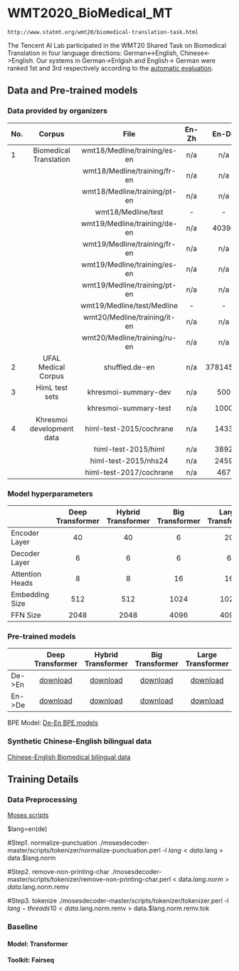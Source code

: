 # WMT2020_BioMedical_MT 
	http://www.statmt.org/wmt20/biomedical-translation-task.html

The Tencent AI Lab participated in the WMT20 Shared Task on Biomedical Translation in four language directions: German<->English, Chinese<->English. Our systems in German->Enlgish and English-> German were ranked 1st and 3rd respectively according to the [automatic evaluation](https://drive.google.com/file/d/116eQudN5rNx9-VYru5lFy0lT1IMqp7kP/view).

## Data and Pre-trained models 

### Data provided by organizers
| No. | Corpus                             | File                          | En-Zh  | En-De | En |
| --- | :---:                              | :---:                         | :---: | :---:  | :---:  |
| 1   | Biomedical Translation             | wmt18/Medline/training/es-en | n/a    | n/a    | 287811 |
|     |                                    | wmt18/Medline/training/fr-en | n/a    | n/a    | 627576 |
|     |                                    | wmt18/Medline/training/pt-en | n/a    | n/a    |  74645 |
|     |                                    | wmt18/Medline/test  | -     | -      | - |
|     |                                    | wmt19/Medline/training/de-en| n/a   | 40398  |  40398 |
|     |                                    | wmt19/Medline/training/fr-en| n/a   |  n/a   |  75049 |
|     |                                    | wmt19/Medline/training/es-en| n/a   |  n/a   | 100257 |
|     |                                    | wmt19/Medline/training/pt-en| n/a   |  n/a   |  49918 |
|     |                                    | wmt19/Medline/test/Medline  | -     | -      | -      |
|     |                                    | wmt20/Medline/training/it-en| n/a   |  n/a   |  14756 |
|     |                                    | wmt20/Medline/training/ru-en| n/a   |  n/a   |  46782 |
| 2   | UFAL Medical Corpus                | shuffled.de-en                | n/a  | 37814533 | n/a |
| 3   | HimL test sets                     | khresmoi-summary-dev          | n/a  | 500      | n/a |
|     |                                    | khresmoi-summary-test         | n/a  | 1000     | n/a |
| 4   | Khresmoi development data          | himl-test-2015/cochrane       | n/a  | 1433     | n/a |
|     |                                    | himl-test-2015/himl           | n/a  | 3892     | n/a | 
|     |                                    | himl-test-2015/nhs24          | n/a  | 2459     | n/a | 
|     |                                    | himl-test-2017/cochrane       | n/a  | 467      | n/a | 


### Model hyperparameters
|                | Deep Transformer   | Hybrid Transformer  | Big Transformer       | Large Transformer  |
| ---            | :---:   | :---:       | :---:     | :---:  | 
|Encoder Layer   |   40    |    40       |    6      |  20    |
|Decoder Layer   |   6     |    6        |    6      |  6     |
|Attention Heads |   8     |    8        |    16     |  16    |
|Embedding Size  |   512   |    512      |    1024   |  1024  |
|FFN Size        |   2048  |    2048     |    4096   |  4096  |

### Pre-trained models 
|                | Deep Transformer   | Hybrid Transformer  | Big Transformer       | Large Transformer  |
| ---            | :---:   | :---:       | :---:     | :---:  | 
|De->En          |   [download](https://drive.google.com/file/d/1Fe0tIBbsdutUVZS9QHJWNWB29ZxpaapN/view?usp=sharing)    |    [download](https://drive.google.com/file/d/1g7HYSenbEeoeN3xDfm1cmSCF-TLJPl_X/view?usp=sharing)       |    [download](https://drive.google.com/file/d/1W7v7NI0a7QCwxLg7BgqRunDsPVW2sN4H/view?usp=sharing)      |  [download](https://drive.google.com/file/d/1sqCNoa6srntduEeUwg5qo5auZKCvfElK/view?usp=sharing)    |
|En->De          |   [download]()    |    [download]()       |    [download]()      |  [download]()   |

BPE Model: [De-En BPE models](https://drive.google.com/file/d/1MM7U5bbSp1HW1iIi7WXqTmRcVZtgNGvC/view?usp=sharing)


### Synthetic Chinese-English bilingual data
[Chinese-English Biomedical bilingual data]()

## Training Details
### Data Preprocessing
[Moses scripts](https://github.com/moses-smt/mosesdecoder/tree/master/scripts/tokenizer)

$lang=en(de)

#Step1. normalize-punctuation
./mosesdecoder-master/scripts/tokenizer/normalize-punctuation.perl -l $lang < data.$lang > data.$lang.norm

#Step2. remove-non-printing-char
./mosesdecoder-master/scripts/tokenizer/remove-non-printing-char.perl < data.$lang.norm > data.$lang.norm.remv

#Step3. tokenize
./mosesdecoder-master/scripts/tokenizer/tokenizer.perl -l $lang -threads 10 < data.$lang.norm.remv > data.$lang.norm.remv.tok

### Baseline
#### Model:    Transformer
#### Toolkit:  Fairseq




